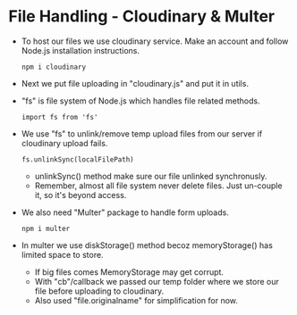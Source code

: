 # File Handling - Cloudinary & Multer

- To host our files we use cloudinary service. Make an account and follow Node.js installation instructions.
  ```
  npm i cloudinary
  ```

- Next we put file uploading in "cloudinary.js" and put it in utils.


- "fs" is file system of Node.js which handles file related methods.   
  ```
  import fs from 'fs'
  ```


- We use "fs" to unlink/remove temp upload files from our server if cloudinary upload fails.
  ```
  fs.unlinkSync(localFilePath)
  ```
  
  - unlinkSync() method make sure our file unlinked synchronusly.
  - Remember, almost all file system never delete files. Just un-couple it, so it's beyond access.


- We also need "Multer" package to handle form uploads.
  ```
  npm i multer
  ```


- In multer we use diskStorage() method becoz memoryStorage() has limited space to store.
  - If big files comes MemoryStorage may get corrupt.
  - With "cb"/callback we passed our temp folder where we store our file before uploading to cloudinary.
  - Also used "file.originalname" for simplification for now.